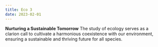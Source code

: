 ```yaml
---
title: Eco 3
date: 2023-02-01  
---
```

**Nurturing a Sustainable Tomorrow**
   The study of ecology serves as a clarion call to cultivate a harmonious coexistence with our environment, ensuring a sustainable and thriving future for all species.
 